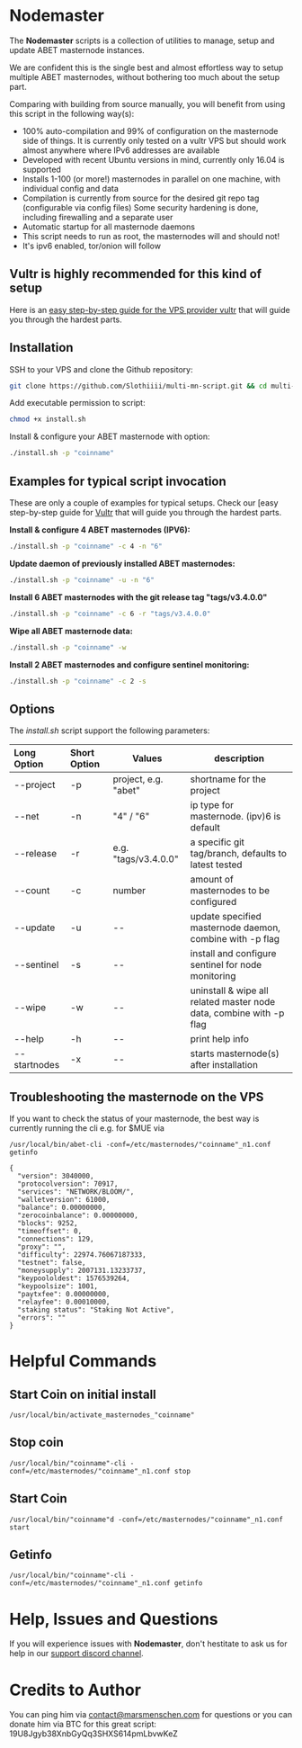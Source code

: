 # Nodemaster

The **Nodemaster** scripts is a collection of utilities to manage, setup and update ABET masternode instances.

We are confident this is the single best and almost effortless way to setup multiple ABET masternodes, without bothering too much about the setup part.

Comparing with building from source manually, you will benefit from using this script in the following way(s):

* 100% auto-compilation and 99% of configuration on the masternode side of things. It is currently only tested on a vultr VPS but should work almost anywhere where IPv6 addresses are available
* Developed with recent Ubuntu versions in mind, currently only 16.04 is supported
* Installs 1-100 (or more!) masternodes in parallel on one machine, with individual config and data
* Compilation is currently from source for the desired git repo tag (configurable via config files)
  Some security hardening is done, including firewalling and a separate user
* Automatic startup for all masternode daemons
* This script needs to run as root, the masternodes will and should not!
* It's ipv6 enabled, tor/onion will follow

## **Vultr** is highly recommended for this kind of setup

Here is an [easy step-by-step guide for the VPS provider vultr](/docs/vultr-masternode_vps.md) that will guide you through the hardest parts.

## Installation

SSH to your VPS and clone the Github repository:

```bash
git clone https://github.com/Slothiiii/multi-mn-script.git && cd multi-mn-script
```

Add executable permission to script:

```bash
chmod +x install.sh
```

Install & configure your ABET masternode with option:

```bash
./install.sh -p "coinname"
```

## Examples for typical script invocation

These are only a couple of examples for typical setups. Check our [easy step-by-step guide for [Vultr](/docs/vultr-masternode_vps.md) that will guide you through the hardest parts.

**Install & configure 4 ABET masternodes (IPV6):**

```bash
./install.sh -p "coinname" -c 4 -n "6"
```

**Update daemon of previously installed ABET masternodes:**

```bash
./install.sh -p "coinname" -u -n "6"
```

**Install 6 ABET masternodes with the git release tag "tags/v3.4.0.0"**

```bash
./install.sh -p "coinname" -c 6 -r "tags/v3.4.0.0"
```

**Wipe all ABET masternode data:**

```bash
./install.sh -p "coinname" -w
```

**Install 2 ABET masternodes and configure sentinel monitoring:**

```bash
./install.sh -p "coinname" -c 2 -s
```

## Options

The _install.sh_ script support the following parameters:

| Long Option  | Short Option | Values              | description                                                         |
| :----------- | :----------- | ------------------- | ------------------------------------------------------------------- |
| --project    | -p           | project, e.g. "abet"| shortname for the project                                           |
| --net        | -n           | "4" / "6"           | ip type for masternode. (ipv)6 is default                           |
| --release    | -r           | e.g. "tags/v3.4.0.0"| a specific git tag/branch, defaults to latest tested                |
| --count      | -c           | number              | amount of masternodes to be configured                              |
| --update     | -u           | --                  | update specified masternode daemon, combine with -p flag            |
| --sentinel   | -s           | --                  | install and configure sentinel for node monitoring                  |
| --wipe       | -w           | --                  | uninstall & wipe all related master node data, combine with -p flag |
| --help       | -h           | --                  | print help info                                                     |
| --startnodes | -x           | --                  | starts masternode(s) after installation                             |

## Troubleshooting the masternode on the VPS

If you want to check the status of your masternode, the best way is currently running the cli e.g. for $MUE via

```
/usr/local/bin/abet-cli -conf=/etc/masternodes/"coinname"_n1.conf getinfo

{
  "version": 3040000,
  "protocolversion": 70917,
  "services": "NETWORK/BLOOM/",
  "walletversion": 61000,
  "balance": 0.00000000,
  "zerocoinbalance": 0.00000000,
  "blocks": 9252,
  "timeoffset": 0,
  "connections": 129,
  "proxy": "",
  "difficulty": 22974.76067187333,
  "testnet": false,
  "moneysupply": 2007131.13233737,
  "keypoololdest": 1576539264,
  "keypoolsize": 1001,
  "paytxfee": 0.00000000,
  "relayfee": 0.00010000,
  "staking status": "Staking Not Active",
  "errors": ""
}
```
# Helpful Commands

## Start Coin on initial install
```
/usr/local/bin/activate_masternodes_"coinname"
```
## Stop coin
```
/usr/local/bin/"coinname"-cli -conf=/etc/masternodes/"coinname"_n1.conf stop
```
## Start Coin
```
/usr/local/bin/"coinname"d -conf=/etc/masternodes/"coinname"_n1.conf start
```
## Getinfo
```
/usr/local/bin/"coinname"-cli -conf=/etc/masternodes/"coinname"_n1.conf getinfo
```

# Help, Issues and Questions

If you will experience issues with **Nodemaster**, don't hestitate to ask us for help in our [support discord channel](https://discord.gg/Ka5K9g5).

# Credits to Author

You can ping him via contact@marsmenschen.com for questions or you can donate him via BTC for this great script: 19U8Jgyb38XnbGyQq3SHXS614pmLbvwKeZ
